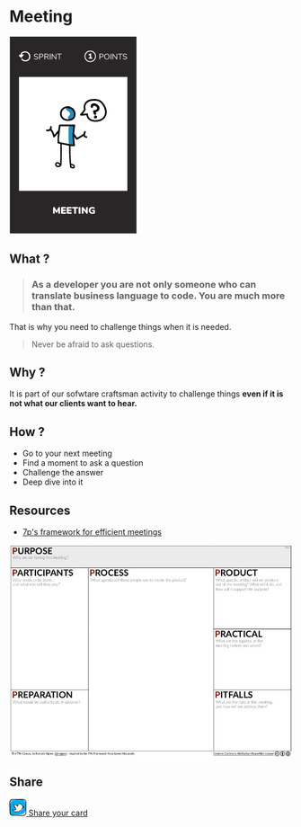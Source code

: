 # Meeting
![Ask a question](images/meeting.png)  

## What ?
> ### As a developer you are not only someone who can translate business language to code. **You are much more than that**.
That is why you need to challenge things when it is needed.
> Never be afraid to ask questions.  

## Why ?
It is part of our sofwtare craftsman activity to challenge things **even if it is not what our clients want to hear.** 

## How ?
* Go to your next meeting
* Find a moment to ask a question
* Challenge the answer
* Deep dive into it

## Resources
* [7p's framework for efficient meetings](http://gamestorming.com/7ps-framework/)  

![Ask a question](images/meeting-question1.jpg)    

## Share
![Share](../images/twitter.png)[ Share your card](https://twitter.com/home?status=I%20have%20just%20completed%20the%20Meeting%20question%20%23craft_challenges%20from%20%40agilepartner%20http://tiny.cc/p7v5vy)
